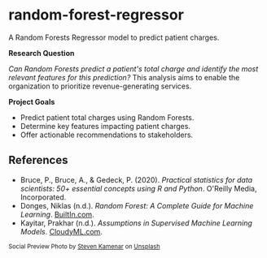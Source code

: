 # random-forest-regressor
A Random Forests Regressor model to predict patient charges.

**Research Question**

_Can Random Forests predict a patient's total charge and identify the most relevant features for this prediction?_ 
This analysis aims to enable the organization to prioritize revenue-generating services.

**Project Goals**

- Predict patient total charges using Random Forests.
- Determine key features impacting patient charges.
- Offer actionable recommendations to stakeholders.

## References

- Bruce, P., Bruce, A., & Gedeck, P. (2020). _Practical statistics for data scientists: 50+ essential concepts using R and Python_. O'Reilly Media, Incorporated.
- Donges, Niklas (n.d.). _Random Forest: A Complete Guide for Machine Learning_. [BuiltIn.com](https://builtin.com/data-science/random-forest-algorithm).
- Kayitar, Prakhar (n.d.). _Assumptions in Supervised Machine Learning Models_. [CloudyML.com](www.cloudyml.com/blog/assumptions-in-machine-learning-models/).

<sub>Social Preview Photo by <a href="https://unsplash.com/@skamenar?utm_content=creditCopyText&utm_medium=referral&utm_source=unsplash">Steven Kamenar</a> on <a href="https://unsplash.com/photos/photography-of-tall-trees-at-daytime-MMJx78V7xS8?utm_content=creditCopyText&utm_medium=referral&utm_source=unsplash">Unsplash</a></sub>
  

